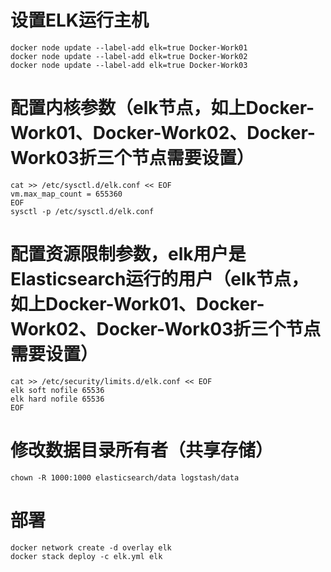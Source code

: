 # 设置ELK运行主机
```
docker node update --label-add elk=true Docker-Work01
docker node update --label-add elk=true Docker-Work02
docker node update --label-add elk=true Docker-Work03
```

# 配置内核参数（elk节点，如上Docker-Work01、Docker-Work02、Docker-Work03折三个节点需要设置）
```
cat >> /etc/sysctl.d/elk.conf << EOF
vm.max_map_count = 655360
EOF
sysctl -p /etc/sysctl.d/elk.conf
```

# 配置资源限制参数，elk用户是Elasticsearch运行的用户（elk节点，如上Docker-Work01、Docker-Work02、Docker-Work03折三个节点需要设置）
```
cat >> /etc/security/limits.d/elk.conf << EOF
elk soft nofile 65536
elk hard nofile 65536
EOF
```

# 修改数据目录所有者（共享存储）
```
chown -R 1000:1000 elasticsearch/data logstash/data
```


# 部署
```
docker network create -d overlay elk
docker stack deploy -c elk.yml elk
```